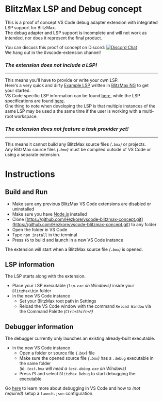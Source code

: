 # BlitzMax LSP and Debug concept

This is a proof of concept VS Code debug adapter extension with integrated LSP support for BlitzMax.\
The debug adapter and LSP support is incomplete and will not work as intended, nor does it represent the final product.

You can discuss this proof of concept on Discord: [![Discord Chat](https://img.shields.io/discord/613699895139762176.svg?logo=discord&style=social)](https://discord.gg/DrrVwhz)\
We hang out in the #vscode-extension channel!

### ***The extension does *not* include a LSP!***
---
This means you'll have to provide or write your own LSP.\
Here's a very quick and dirty [Example LSP](https://gist.github.com/Hezkore/a48373bbc19815655ca7d5938325524e) written in [BlitzMax NG](https://blitzmax.org/) to get your started.\
VS Code specific LSP information can be found
[here](https://code.visualstudio.com/api/language-extensions/language-server-extension-guide), while the LSP specifications are found [here](https://microsoft.github.io/language-server-protocol/specifications/specification-current/).\
One thing to note when developing the LSP is that multiple instances of the same LSP may be used a the same time if the user is working with a multi-root workspace.

### ***The extension does *not* feature a task provider yet!***
---
This means it cannot build any BlitzMax source files *(`.bmx`)* or projects.\
Any BlitzMax source files *(`.bmx`)* must be compiled outside of VS Code or using a separate extension.

# Instructions
## Build and Run
* Make sure any previous BlitzMax VS Code extensions are disabled or uninstalled
* Make sure you have [Node.js](https://nodejs.org/) installed
* Clone [https://github.com/Hezkore/vscode-blitzmax-concept.git](https://github.com/Hezkore/vscode-blitzmax-concept.git) to any folder
* Open the folder in VS Code
* Type `npm install` in the terminal
* Press `F5` to build and launch in a new VS Code instance

The extension will start when a BlitzMax source file *(`.bmx`)* is opened.

## LSP information
The LSP starts along with the extension.
* Place your LSP executable *(`lsp.exe` on Windows)*  inside your `BlitzMax\bin` folder
* In the new VS Code instance
	* Set your BlitzMax root path in Settings
	* Reload the VS Code window with the command `Reload Window` via the Command Palette *(`Ctrl+Shift+P`)*

## Debugger information
The debugger currently only launches an existing already-built executable.
* In the new VS Code instance
  * Open a folder or source file *(`.bmx`)* file
  * Make sure the opened source file *(`.bmx`)* has a `.debug` executable in the same folder\
  *(ie. `test.bmx` will need a `test.debug.exe` on Windows)*
  * Press `F5` and select `BlitzMax Debug` to start debugging the executable

Go [here](https://code.visualstudio.com/docs/editor/debugging#_run-view) to learn more about debugging in VS Code and how to *(not required)* setup a `launch.json` configuration.